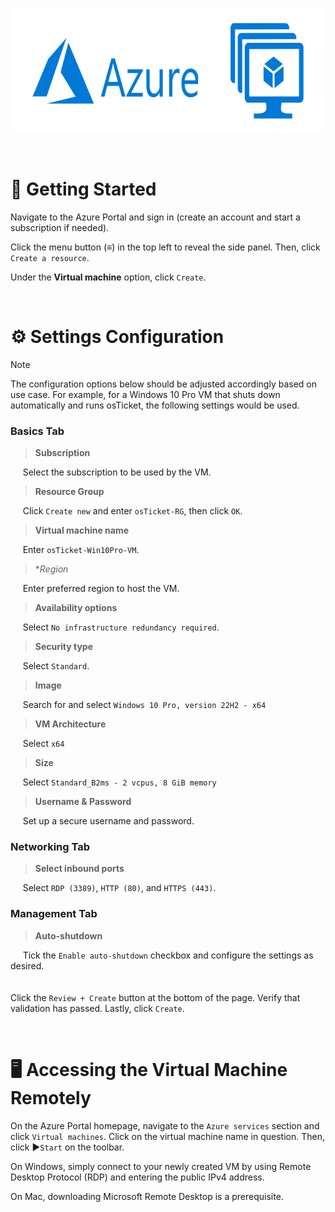 <p align="center">
  <a href="https://github.com/drewmarsh/azure-creating-VM">
    <img src="/images/azure-vm-banner.png" width="700" height="200" alt="Banner">
  </a>
</p>
<br>

# 🚀 Getting Started

Navigate to the Azure Portal and sign in (create an account and start a subscription if needed).

Click the menu button (**&#8801;**) in the top left to reveal the side panel. Then, click ```Create a resource```.

Under the **Virtual machine** option, click ```Create```.

<br>

# ⚙️ Settings Configuration
> [!NOTE]
> The configuration options below should be adjusted accordingly based on use case. For example, for a Windows 10 Pro VM that shuts down automatically and runs osTicket, the following settings would be used.

### Basics Tab
> **Subscription**

&nbsp;&nbsp;&nbsp;&nbsp;&nbsp;Select the subscription to be used by the VM.

> **Resource Group**

&nbsp;&nbsp;&nbsp;&nbsp;&nbsp;Click ```Create new``` and enter ```osTicket-RG```, then click ```OK```.

> **Virtual machine name**

&nbsp;&nbsp;&nbsp;&nbsp;&nbsp;Enter ```osTicket-Win10Pro-VM```.

> **Region*

&nbsp;&nbsp;&nbsp;&nbsp;&nbsp;Enter preferred region to host the VM.

> **Availability options**

&nbsp;&nbsp;&nbsp;&nbsp;&nbsp;Select ```No infrastructure redundancy required```.

> **Security type**

&nbsp;&nbsp;&nbsp;&nbsp;&nbsp;Select ```Standard```.

> **Image**

&nbsp;&nbsp;&nbsp;&nbsp;&nbsp;Search for and select ```Windows 10 Pro, version 22H2 - x64```

> **VM Architecture**

&nbsp;&nbsp;&nbsp;&nbsp;&nbsp;Select ```x64```

> **Size**

&nbsp;&nbsp;&nbsp;&nbsp;&nbsp;Select ```Standard_B2ms - 2 vcpus, 8 GiB memory```

> **Username & Password**

&nbsp;&nbsp;&nbsp;&nbsp;&nbsp;Set up a secure username and password.

### Networking Tab
> **Select inbound ports**

&nbsp;&nbsp;&nbsp;&nbsp;&nbsp;Select ```RDP (3389)```, ```HTTP (80)```, and ```HTTPS (443)```.

### Management Tab
> **Auto-shutdown**

&nbsp;&nbsp;&nbsp;&nbsp;&nbsp;Tick the ```Enable auto-shutdown``` checkbox and configure the settings as desired.
<br><br><br>
Click the ```Review + Create``` button at the bottom of the page. Verify that validation has passed. Lastly, click ```Create```.

<br>

# 🖥️ Accessing the Virtual Machine Remotely
On the Azure Portal homepage, navigate to the ```Azure services``` section and click ```Virtual machines```. Click on the virtual machine name in question. Then, click &#9654;```Start``` on the toolbar.

On Windows, simply connect to your newly created VM by using Remote Desktop Protocol (RDP) and entering the public IPv4 address. 

On Mac, downloading Microsoft Remote Desktop is a prerequisite.
